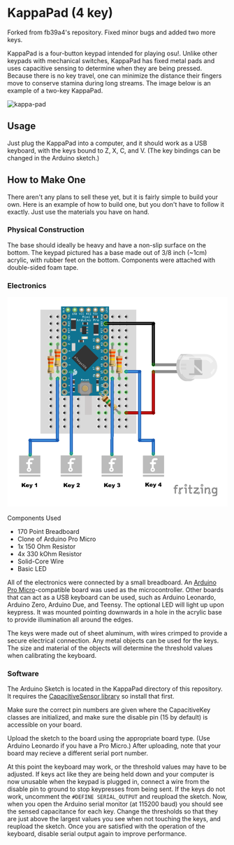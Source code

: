 # KappaPad (4 key)

Forked from fb39a4's repository. Fixed minor bugs and added two more keys.

KappaPad is a four-button keypad intended for playing osu!. Unlike other keypads with mechanical switches, KappaPad has fixed metal pads and uses capacitive sensing to determine when they are being pressed. Because there is no key travel, one can minimize the distance their fingers move to conserve stamina during long streams. The image below is an example of a two-key KappaPad.

![kappa-pad](images/full.jpg?raw=true)

## Usage

Just plug the KappaPad into a computer, and it should work as a USB keyboard, with the keys bound to Z, X, C, and V. (The key bindings can be changed in the Arduino sketch.)

## How to Make One

There aren't any plans to sell these yet, but it is fairly simple to build your own. Here is an example of how to build one, but you don't have to follow it exactly. Just use the materials you have on hand.

### Physical Construction

The base should ideally be heavy and have a non-slip surface on the bottom. The keypad pictured has a base made out of 3/8 inch (~1cm) acrylic, with rubber feet on the bottom. Components were attached with double-sided foam tape.

### Electronics

![kappa-pad-layout](images/kappa-pad-layout.png?raw=true)

Components Used

* 170 Point Breadboard
* Clone of Arduino Pro Micro
* 1x 150 Ohm Resistor
* 4x 330 kOhm Resistor
* Solid-Core Wire
* Basic LED

All of the electronics were connected by a small breadboard. An [Arduino Pro Micro](https://www.sparkfun.com/products/12640)-compatible board was used as the microcontroller. Other boards that can act as a USB keyboard can be used, such as Arduino Leonardo, Arduino Zero, Arduino Due, and Teensy. The optional LED will light up upon keypress. It was mounted pointing downwards in a hole in the acrylic base to provide illumination all around the edges.

The keys were made out of sheet aluminum, with wires crimped to provide a secure electrical connection. Any metal objects can be used for the keys. The size and material of the objects will determine the threshold values when calibrating the keyboard.

### Software

The Arduino Sketch is located in the KappaPad directory of this repository. It requires the [CapacitiveSensor library](https://github.com/PaulStoffregen/CapacitiveSensor) so install that first. 

Make sure the correct pin numbers are given where the CapacitiveKey classes are initialized, and make sure the disable pin (15 by default) is accessible on your board.

Upload the sketch to the board using the appropriate board type. (Use Arduino Leonardo if you have a Pro Micro.) After uploading, note that your board may recieve a different serial port number.

At this point the keyboard may work, or the threshold values may have to be adjusted. If keys act like they are being held down and your computer is now unusable when the keypad is plugged in, connect a wire from the disable pin to ground to stop keypresses from being sent. If the keys do not work, uncomment the `#DEFINE SERIAL_OUTPUT` and reupload the sketch. Now, when you open the Arduino serial monitor (at 115200 baud) you should see the sensed capacitance for each key. Change the thresholds so that they are just above the largest values you see when not touching the keys, and reupload the sketch. Once you are satisfied with the operation of the keyboard, disable serial output again to improve performance.
